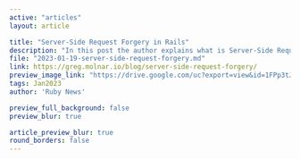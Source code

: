 ```yaml
---
active: "articles"
layout: article

title: "Server-Side Request Forgery in Rails"
description: "In this post the author explains what is Server-Side Request Forgery (SSRF), and why is it a concern for web security?"
file: "2023-01-19-server-side-request-forgery.md"
link: https://greg.molnar.io/blog/server-side-request-forgery/
preview_image_link: "https://drive.google.com/uc?export=view&id=1FPp3tJTZLRFllNpb8u5ZXV_wEM5rncYS"
tags: Jan2023
author: 'Ruby News'

preview_full_background: false
preview_blur: true

article_preview_blur: true
round_borders: false
---
```

